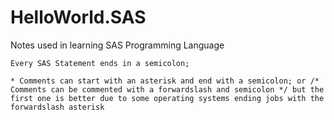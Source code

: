 # HelloWorld.SAS

Notes used in learning SAS Programming Language  

`Every SAS Statement ends in a semicolon;`  

`* Comments can start with an asterisk and end with a semicolon; or /* Comments can be commented with a forwardslash and semicolon */ but the first one is better due to some operating systems ending jobs with the forwardslash asterisk`
